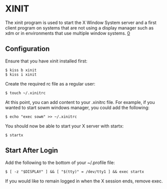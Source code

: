 XINIT
=====

The xinit program is used to start the X Window System server and a first client
program on systems that are not using a display manager such as xdm or in
environments that use multiple window systems. [0]

Configuration
-------------

Ensure that you have xinit installed first:

    $ kiss b xinit
    $ kiss i xinit

Create the required rc file as a regular user:

    $ touch ~/.xinitrc

At this point, you can add content to your .xinitrc file. For example, if you
wanted to start sowm windows manager, you could add the following:

    $ echo "exec sowm" >> ~/.xinitrc

You should now be able to start your X server with startx:

    $ startx

Start After Login
-----------------

Add the following to the bottom of your ~/.profile file:

    $ [ -z "$DISPLAY" ] && [ "$(tty)" = /dev/tty1 ] && exec startx

If you would like to remain logged in when the X session ends, remove exec.

[0]: https://www.x.org/releases/X11R7.6/doc/man/man1/xinit.1.xhtml
[1]: https://wiki.archlinux.org/index.php/Xinit
